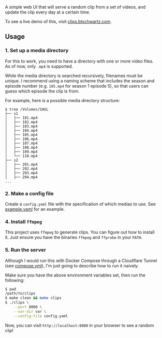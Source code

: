 A simple web UI that will serve a random clip from a set of videos, and update the clip every day at a certain time.

To see a live demo of this, visit [clips.btschwartz.com](https://clips.btschwartz.com).

## Usage

### 1. Set up a media directory

For this to work, you need to have a directory with one or more video files. As of now, only `.mp4` is supported.

While the media directory is searched recursively, filenames must be unique. I recommend using a naming scheme that includes the season and episode number (e.g. `105.mp4` for season 1 episode 5), so that users can guess which episode the clip is from.

For example, here is a possible media directory structure:

```
$ tree /Volumes/SAUL
├── s1
│   ├── 101.mp4
│   ├── 102.mp4
│   ├── 103.mp4
│   ├── 104.mp4
│   ├── 105.mp4
│   ├── 106.mp4
│   ├── 107.mp4
│   ├── 108.mp4
│   ├── 109.mp4
│   └── 110.mp4
├── s2
│   ├── 201.mp4
│   ├── 202.mp4
│   ├── 203.mp4
│   ├── 204.mp4
...
```

### 2. Make a config file

Create a `config.yaml` file with the specification of which medias to use. See [example.yaml](media/example.yaml) for an example.


### 4. Install `ffmpeg`

This project uses `ffmpeg` to generate clips. You can figure out how to install it. Just ensure you have the binaries `ffmpeg` and `ffprobe` in your `PATH`.

### 5. Run the server

Although I would run this with Docker Compose through a Cloudflare Tunnel (see [compose.yml](compose.yml)), I'm just going to describe how to run it naively.

Make sure you have the above environment variables set, then run the following:

```bash
$ pwd
/path/to/clips
$ make clean && make clips 
$ ./clips \
    --port 8000 \
    --var-dir var \
    --config-file config.yaml
```

Now, you can visit `http://localhost:8000` in your browser to see a random clip!
